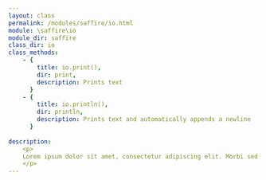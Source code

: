 ```yaml
---
layout: class
permalink: /modules/saffire/io.html
module: \saffire\io
module_dir: saffire
class_dir: io
class_methods:
    - { 
        title: io.print(),
        dir: print,
        description: Prints text
      }
    - { 
        title: io.println(),
        dir: println,
        description: Prints text and automatically appends a newline 
      }
   
description:
    <p>
    Lorem ipsum dolor sit amet, consectetur adipiscing elit. Morbi sed ultricies nibh. Suspendisse eget sagittis turpis. Nulla turpis ante, aliquam quis elementum quis, hendrerit sed enim. Nunc placerat, sem nec vestibulum pharetra, tortor tellus imperdiet urna, id ullamcorper nibh orci nec metus. Aenean dolor nibh, porttitor eu tristique eget, accumsan eu leo. Phasellus non odio tempor, porta mauris in, consectetur tortor. Pellentesque vel tortor porta, posuere justo vitae, volutpat velit. Phasellus justo mauris, tincidunt vitae leo eget, feugiat ullamcorper odio. Nulla facilisi. Curabitur commodo ac tortor vel auctor.
    </p>
---
```




